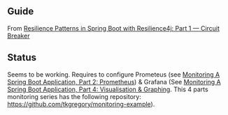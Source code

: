 ## Guide
From [Resilience Patterns in Spring Boot with Resilience4j: Part 1 — Circuit Breaker](https://medium.com/cloudnesil/resilience-patterns-in-spring-boot-with-resilience4j-part-1-circuit-breaker-5a49b6b1b100)

## Status
Seems to be working. Requires to configure Prometeus (see [Monitoring A Spring Boot Application, Part 2: Prometheus](https://tomgregory.com/monitoring-a-spring-boot-application-part-2-prometheus/)) & Grafana (See [Monitoring A Spring Boot Application, Part 4: Visualisation & Graphing](https://tomgregory.com/monitoring-a-spring-boot-application-part-4-visualisation-and-graphing/). This 4 parts monitoring series has the following repository: https://github.com/tkgregory/monitoring-example).